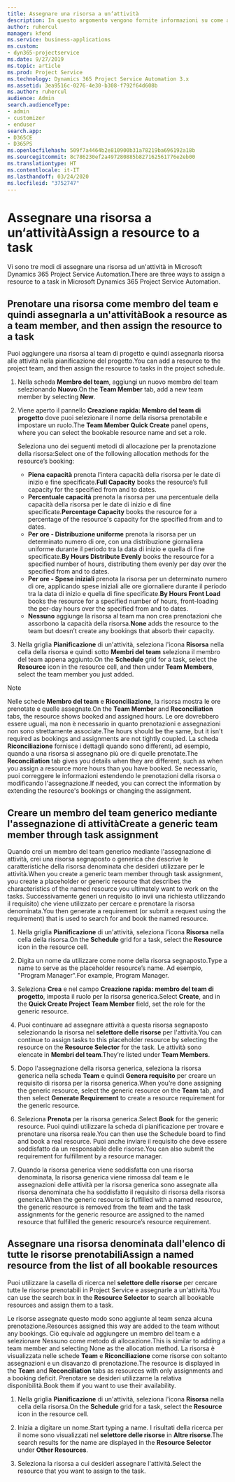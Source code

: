 ```yaml
---
title: Assegnare una risorsa a un‘attività
description: In questo argomento vengono fornite informazioni su come assegnare risorse ad attività.
author: ruhercul
manager: kfend
ms.service: business-applications
ms.custom:
- dyn365-projectservice
ms.date: 9/27/2019
ms.topic: article
ms.prod: Project Service
ms.technology: Dynamics 365 Project Service Automation 3.x
ms.assetid: 3ea9516c-0276-4e30-b308-f792f64d608b
ms.author: ruhercul
audience: Admin
search.audienceType:
- admin
- customizer
- enduser
search.app:
- D365CE
- D365PS
ms.openlocfilehash: 509f7a4464b2e810900b31a78219ba696192a18b
ms.sourcegitcommit: 8c786230ef2a497280885b827162561776e2eb00
ms.translationtype: HT
ms.contentlocale: it-IT
ms.lasthandoff: 03/24/2020
ms.locfileid: "3752747"
---
```

# <a name="assign-a-resource-to-a-task"></a><span data-ttu-id="44e9f-103">Assegnare una risorsa a un‘attività</span><span class="sxs-lookup"><span data-stu-id="44e9f-103">Assign a resource to a task</span></span>

<span data-ttu-id="44e9f-104">Vi sono tre modi di assegnare una risorsa ad un'attività in Microsoft Dynamics 365 Project Service Automation.</span><span class="sxs-lookup"><span data-stu-id="44e9f-104">There are three ways to assign a resource to a task in Microsoft Dynamics 365 Project Service Automation.</span></span>

## <a name="book-a-resource-as-a-team-member-and-then-assign-the-resource-to-a-task"></a><span data-ttu-id="44e9f-105">Prenotare una risorsa come membro del team e quindi assegnarla a un'attività</span><span class="sxs-lookup"><span data-stu-id="44e9f-105">Book a resource as a team member, and then assign the resource to a task</span></span>

<span data-ttu-id="44e9f-106">Puoi aggiungere una risorsa al team di progetto e quindi assegnarla risorsa alle attività nella pianificazione del progetto.</span><span class="sxs-lookup"><span data-stu-id="44e9f-106">You can add a resource to the project team, and then assign the resource to tasks in the project schedule.</span></span>

1. <span data-ttu-id="44e9f-107">Nella scheda **Membro del team**, aggiungi un nuovo membro del team selezionando **Nuovo**.</span><span class="sxs-lookup"><span data-stu-id="44e9f-107">On the **Team Member** tab, add a new team member by selecting **New**.</span></span> 

2. <span data-ttu-id="44e9f-108">Viene aperto il pannello **Creazione rapida: Membro del team di progetto** dove puoi selezionare il nome della risorsa prenotabile e impostare un ruolo.</span><span class="sxs-lookup"><span data-stu-id="44e9f-108">The **Team Member Quick Create** panel opens, where you can select the bookable resource name and set a role.</span></span> 

    <span data-ttu-id="44e9f-109">Seleziona uno dei seguenti metodi di allocazione per la prenotazione della risorsa:</span><span class="sxs-lookup"><span data-stu-id="44e9f-109">Select one of the following allocation methods for the resource’s booking:</span></span>

    - <span data-ttu-id="44e9f-110">**Piena capacità** prenota l'intera capacità della risorsa per le date di inizio e fine specificate.</span><span class="sxs-lookup"><span data-stu-id="44e9f-110">**Full Capacity** books the resource’s full capacity for the specified from and to dates.</span></span>
    - <span data-ttu-id="44e9f-111">**Percentuale capacità** prenota la risorsa per una percentuale della capacità della risorsa per le date di inizio e di fine specificate.</span><span class="sxs-lookup"><span data-stu-id="44e9f-111">**Percentage Capacity** books the resource for a percentage of the resource's capacity for the specified from and to dates.</span></span>
    - <span data-ttu-id="44e9f-112">**Per ore - Distribuzione uniforme** prenota la risorsa per un determinato numero di ore, con una distribuzione giornaliera uniforme durante il periodo tra la data di inizio e quella di fine specificate.</span><span class="sxs-lookup"><span data-stu-id="44e9f-112">**By Hours Distribute Evenly** books the resource for a specified number of hours, distributing them evenly per day over the specified from and to dates.</span></span>
    - <span data-ttu-id="44e9f-113">**Per ore - Spese iniziali** prenota la risorsa per un determinato numero di ore, applicando spese iniziali alle ore giornaliere durante il periodo tra la data di inizio e quella di fine specificate.</span><span class="sxs-lookup"><span data-stu-id="44e9f-113">**By Hours Front Load** books the resource for a specified number of hours, front-loading the per-day hours over the specified from and to dates.</span></span>
    - <span data-ttu-id="44e9f-114">**Nessuno** aggiunge la risorsa al team ma non crea prenotazioni che assorbono la capacità della risorsa.</span><span class="sxs-lookup"><span data-stu-id="44e9f-114">**None** adds the resource to the team but doesn’t create any bookings that absorb their capacity.</span></span>

3. <span data-ttu-id="44e9f-115">Nella griglia **Pianificazione** di un'attività, seleziona l'icona **Risorsa** nella cella della risorsa e quindi sotto **Membri del team** seleziona il membro del team appena aggiunto.</span><span class="sxs-lookup"><span data-stu-id="44e9f-115">On the **Schedule** grid for a task, select the **Resource** icon in the resource cell, and then under **Team Members**, select the team member you just added.</span></span> 

> [!NOTE]
> <span data-ttu-id="44e9f-116">Nelle schede **Membro del team** e **Riconciliazione**, la risorsa mostra le ore prenotate e quelle assegnate.</span><span class="sxs-lookup"><span data-stu-id="44e9f-116">On the **Team Member** and **Reconciliation** tabs, the resource shows booked and assigned hours.</span></span> <span data-ttu-id="44e9f-117">Le ore dovrebbero essere uguali, ma non è necessario in quanto prenotazioni e assegnazioni non sono strettamente associate.</span><span class="sxs-lookup"><span data-stu-id="44e9f-117">The hours should be the same, but it isn't required as bookings and assignments are not tightly coupled.</span></span> <span data-ttu-id="44e9f-118">La scheda **Riconciliazione** fornisce i dettagli quando sono differenti, ad esempio, quando a una risorsa si assegnano più ore di quelle prenotate.</span><span class="sxs-lookup"><span data-stu-id="44e9f-118">The **Reconciliation** tab gives you details when they are different, such as when you assign a resource more hours than you have booked.</span></span> <span data-ttu-id="44e9f-119">Se necessario, puoi correggere le informazioni estendendo le prenotazioni della risorsa o modificando l'assegnazione.</span><span class="sxs-lookup"><span data-stu-id="44e9f-119">If needed, you can correct the information by extending the resource's bookings or changing the assignment.</span></span>

## <a name="create-a-generic-team-member-through-task-assignment"></a><span data-ttu-id="44e9f-120">Creare un membro del team generico mediante l'assegnazione di attività</span><span class="sxs-lookup"><span data-stu-id="44e9f-120">Create a generic team member through task assignment</span></span>

<span data-ttu-id="44e9f-121">Quando crei un membro del team generico mediante l'assegnazione di attività, crei una risorsa segnaposto o generica che descrive le caratteristiche della risorsa denominata che desideri utilizzare per le attività.</span><span class="sxs-lookup"><span data-stu-id="44e9f-121">When you create a generic team member through task assignment, you create a placeholder or generic resource that describes the characteristics of the named resource you ultimately want to work on the tasks.</span></span> <span data-ttu-id="44e9f-122">Successivamente generi un requisito (o invii una richiesta utilizzando il requisito) che viene utilizzato per cercare e prenotare la risorsa denominata.</span><span class="sxs-lookup"><span data-stu-id="44e9f-122">You then generate a requirement (or submit a request using the requirement) that is used to search for and book the named resource.</span></span>

1. <span data-ttu-id="44e9f-123">Nella griglia **Pianificazione** di un'attività, seleziona l'icona **Risorsa** nella cella della risorsa.</span><span class="sxs-lookup"><span data-stu-id="44e9f-123">On the **Schedule** grid for a task, select the **Resource** icon in the resource cell.</span></span>

2. <span data-ttu-id="44e9f-124">Digita un nome da utilizzare come nome della risorsa segnaposto.</span><span class="sxs-lookup"><span data-stu-id="44e9f-124">Type a name to serve as the placeholder resource’s name.</span></span> <span data-ttu-id="44e9f-125">Ad esempio, "Program Manager".</span><span class="sxs-lookup"><span data-stu-id="44e9f-125">For example, Program Manager.</span></span>

3. <span data-ttu-id="44e9f-126">Seleziona **Crea** e nel campo **Creazione rapida: membro del team di progetto**, imposta il ruolo per la risorsa generica.</span><span class="sxs-lookup"><span data-stu-id="44e9f-126">Select **Create**, and in the **Quick Create Project Team Member** field, set the role for the generic resource.</span></span>

4. <span data-ttu-id="44e9f-127">Puoi continuare ad assegnare attività a questa risorsa segnaposto selezionando la risorsa nel **selettore delle risorse** per l'attività.</span><span class="sxs-lookup"><span data-stu-id="44e9f-127">You can continue to assign tasks to this placeholder resource by selecting the resource on the **Resource Selector** for the task.</span></span> <span data-ttu-id="44e9f-128">Le attività sono elencate in **Membri del team**.</span><span class="sxs-lookup"><span data-stu-id="44e9f-128">They’re listed under **Team Members**.</span></span>

5. <span data-ttu-id="44e9f-129">Dopo l'assegnazione della risorsa generica, seleziona la risorsa generica nella scheda **Team** e quindi **Genera requisito** per creare un requisito di risorsa per la risorsa generica.</span><span class="sxs-lookup"><span data-stu-id="44e9f-129">When you’re done assigning the generic resource, select the generic resource on the **Team** tab, and then select **Generate Requirement** to create a resource requirement for the generic resource.</span></span>

6. <span data-ttu-id="44e9f-130">Seleziona **Prenota** per la risorsa generica.</span><span class="sxs-lookup"><span data-stu-id="44e9f-130">Select **Book** for the generic resource.</span></span> <span data-ttu-id="44e9f-131">Puoi quindi utilizzare la scheda di pianificazione per trovare e prenotare una risorsa reale.</span><span class="sxs-lookup"><span data-stu-id="44e9f-131">You can then use the Schedule board to find and book a real resource.</span></span> <span data-ttu-id="44e9f-132">Puoi anche inviare il requisito che deve essere soddisfatto da un responsabile delle risorse.</span><span class="sxs-lookup"><span data-stu-id="44e9f-132">You can also submit the requirement for fulfillment by a resource manager.</span></span>

7. <span data-ttu-id="44e9f-133">Quando la risorsa generica viene soddisfatta con una risorsa denominata, la risorsa generica viene rimossa dal team e le assegnazioni delle attività per la risorsa generica sono assegnate alla risorsa denominata che ha soddisfatto il requisito di risorsa della risorsa generica.</span><span class="sxs-lookup"><span data-stu-id="44e9f-133">When the generic resource is fulfilled with a named resource, the generic resource is removed from the team and the task assignments for the generic resource are assigned to the named resource that fulfilled the generic resource’s resource requirement.</span></span>

## <a name="assign-a-named-resource-from-the-list-of-all-bookable-resources"></a><span data-ttu-id="44e9f-134">Assegnare una risorsa denominata dall'elenco di tutte le risorse prenotabili</span><span class="sxs-lookup"><span data-stu-id="44e9f-134">Assign a named resource from the list of all bookable resources</span></span>

<span data-ttu-id="44e9f-135">Puoi utilizzare la casella di ricerca nel **selettore delle risorse** per cercare tutte le risorse prenotabili in Project Service e assegnarle a un'attività.</span><span class="sxs-lookup"><span data-stu-id="44e9f-135">You can use the search box in the **Resource Selector** to search all bookable resources and assign them to a task.</span></span>

<span data-ttu-id="44e9f-136">Le risorse assegnate questo modo sono aggiunte al team senza alcuna prenotazione.</span><span class="sxs-lookup"><span data-stu-id="44e9f-136">Resources assigned this way are added to the team without any bookings.</span></span> <span data-ttu-id="44e9f-137">Ciò equivale ad aggiungere un membro del team e a selezionare Nessuno come metodo di allocazione.</span><span class="sxs-lookup"><span data-stu-id="44e9f-137">This is similar to adding a team member and selecting None as the allocation method.</span></span> <span data-ttu-id="44e9f-138">La risorsa è visualizzata nelle schede **Team** e **Riconciliazione** come risorse con soltanto assegnazioni e un disavanzo di prenotazione.</span><span class="sxs-lookup"><span data-stu-id="44e9f-138">The resource is displayed in the **Team** and **Reconciliation** tabs as resources with only assignments and a booking deficit.</span></span> <span data-ttu-id="44e9f-139">Prenotare se desideri utilizzarne la relativa disponibilità.</span><span class="sxs-lookup"><span data-stu-id="44e9f-139">Book them if you want to use their availability.</span></span>

1. <span data-ttu-id="44e9f-140">Nella griglia **Pianificazione** di un'attività, seleziona l'icona **Risorsa** nella cella della risorsa.</span><span class="sxs-lookup"><span data-stu-id="44e9f-140">On the **Schedule** grid for a task, select the **Resource** icon in the resource cell.</span></span>

2. <span data-ttu-id="44e9f-141">Inizia a digitare un nome.</span><span class="sxs-lookup"><span data-stu-id="44e9f-141">Start typing a name.</span></span> <span data-ttu-id="44e9f-142">I risultati della ricerca per il nome sono visualizzati nel **selettore delle risorse** in **Altre risorse**.</span><span class="sxs-lookup"><span data-stu-id="44e9f-142">The search results for the name are displayed in the **Resource Selector** under **Other Resources**.</span></span>

3. <span data-ttu-id="44e9f-143">Seleziona la risorsa a cui desideri assegnare l'attività.</span><span class="sxs-lookup"><span data-stu-id="44e9f-143">Select the resource that you want to assign to the task.</span></span>


